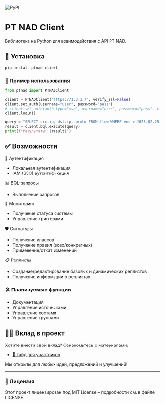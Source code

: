 ![PyPI](https://img.shields.io/pypi/v/ptnad)

# PT NAD Client

Библиотека на Python для взаимодействия с API PT NAD.

## 🚀 Установка
```python
pip install ptnad-client
```

### 📖 Пример использования
```python
from ptnad import PTNADClient

client = PTNADClient("https://1.3.3.7", verify_ssl=False)
client.set_auth(username="user", password="pass")
# client.set_auth(auth_type="sso", username="user", password="pass", client_id="ptnad", client_secret="11111111-abcd-asdf-12334-0123456789ab", sso_url="https://siem.example.local:3334")
client.login()

query = "SELECT src.ip, dst.ip, proto FROM flow WHERE end > 2025.02.25 and end < 2025.02.26 LIMIT 10"
result = client.bql.execute(query)
print(f"Результаты: {result}")
```

## ✅ Возможности

🔐 Аутентификация  
- Локальная аутентификация  
- IAM (SSO) аутентификация  

📊 BQL-запросы  
- Выполнение запросов  

📡 Мониторинг  
- Получение статуса системы  
- Управление триггерами  

🛡️ Сигнатуры  
- Получение классов  
- Получение правил (всех/конкретных)  
- Применение/откат изменений  

📋 Реплисты  
- Создание/редактирование базовых и динамических реплистов  
- Получение информации о реплистах  

### 🛠️ Планируемые функции  
- Документация  
- Управление источниками  
- Управление хостами  
- Управление группами  

## 🧑‍💻 Вклад в проект

Хотите внести свой вклад? Ознакомьтесь с материалами:

- [📄 Гайд для участников](CONTRIBUTING.md)

Мы открыты для любых идей, предложений и улучшений!

---

### 📜 Лицензия  
Этот проект лицензирован под MIT License – подробности см. в файле LICENSE.
